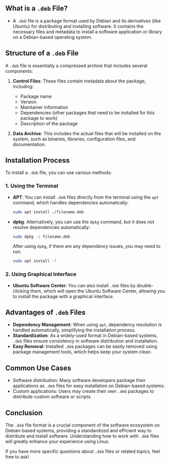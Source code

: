 ## What is a `.deb` File?
- A `.deb` file is a package format used by Debian and its derivatives (like Ubuntu) for distributing and installing software. It contains the necessary files and metadata to install a software application or library on a Debian-based operating system.

## Structure of a `.deb` File
A `.deb` file is essentially a compressed archive that includes several components:

1. **Control Files**: These files contain metadata about the package, including:
   - Package name
   - Version
   - Maintainer information
   - Dependencies (other packages that need to be installed for this package to work)
   - Description of the package

2. **Data Archive**: This includes the actual files that will be installed on the system, such as binaries, libraries, configuration files, and documentation.

## Installation Process
To install a `.deb` file, you can use various methods:

### 1. Using the Terminal
- **APT**: You can install `.deb` files directly from the terminal using the `apt` command, which handles dependencies automatically:
  ```bash
  sudo apt install ./filename.deb
  ```

- **dpkg**: Alternatively, you can use the `dpkg` command, but it does not resolve dependencies automatically:
  ```bash
  sudo dpkg -i filename.deb
  ```
  After using `dpkg`, if there are any dependency issues, you may need to run:
  ```bash
  sudo apt install -f
  ```

### 2. Using Graphical Interface
- **Ubuntu Software Center**: You can also install `.deb` files by double-clicking them, which will open the Ubuntu Software Center, allowing you to install the package with a graphical interface.

## Advantages of `.deb` Files
- **Dependency Management**: When using `apt`, dependency resolution is handled automatically, simplifying the installation process.
- **Standardization**: As a widely-used format in Debian-based systems, `.deb` files ensure consistency in software distribution and installation.
- **Easy Removal**: Installed `.deb` packages can be easily removed using package management tools, which helps keep your system clean.

## Common Use Cases
- Software distribution: Many software developers package their applications as `.deb` files for easy installation on Debian-based systems.
- Custom applications: Users may create their own `.deb` packages to distribute custom software or scripts.

## Conclusion
The `.deb` file format is a crucial component of the software ecosystem on Debian-based systems, providing a standardized and efficient way to distribute and install software. Understanding how to work with `.deb` files will greatly enhance your experience using Linux.

If you have more specific questions about `.deb` files or related topics, feel free to ask!